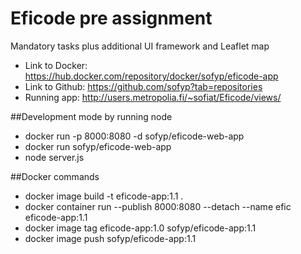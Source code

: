 # Eficode pre assignment
Mandatory tasks plus additional UI framework and Leaflet map
- Link to Docker: https://hub.docker.com/repository/docker/sofyp/eficode-app
- Link to Github: https://github.com/sofyp?tab=repositories
- Running app: http://users.metropolia.fi/~sofiat/Eficode/views/

##Development mode by running node
- docker run -p 8000:8080 -d sofyp/eficode-web-app
- docker run  sofyp/eficode-web-app
- node server.js

##Docker commands
- docker image build -t eficode-app:1.1 .
- docker container run --publish 8000:8080 --detach --name efic eficode-app:1.1
- docker image tag eficode-app:1.0 sofyp/eficode-app:1.1
- docker image push sofyp/eficode-app:1.1 
